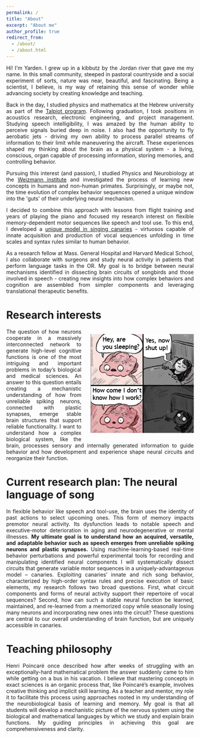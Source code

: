 ```yaml
---
permalink: /
title: "About"
excerpt: "About me"
author_profile: true
redirect_from: 
  - /about/
  - /about.html
---
```

<div style="text-align: justify">
<p>Hi! I'm Yarden. I grew up in a kibbutz by the Jordan river that gave me my name. In this small community, steeped in pastoral countryside and a social experiment of sorts, nature was near, beautiful, and fascinating. Being a scientist, I believe, is my way of retaining this sense of wonder while advancing society by creating knowledge and teaching.</p>    

<p>Back in the day, I studied physics and mathematics at the Hebrew university as part of the <a href="https://en.wikipedia.org/wiki/Talpiot_program?oldformat=true">Talpiot program</a>. Following graduation, I took positions in acoustics research, electronic engineering, and project management. Studying speech intelligibility, I was amazed by the human ability to perceive signals buried deep in noise. I also had the opportunity to fly aerobatic jets - driving my own ability to process parallel streams of information to their limit while maneuvering the aircraft. These experiences shaped my thinking about the brain as a physical system - a living, conscious, organ capable of processing information, storing memories, and controlling behavior. </p>

Pursuing this interest (and passion), I studied Physics and Neurobiology at the <a href="https://www.weizmann.ac.il/pages/">Weizmann institute</a> and investigated the process of learning new concepts in humans and non-human primates. Surprisingly, or maybe not, the time evolution of complex behavior sequences opened a unique window into the 'guts' of their underlying neural mechanism.</p>

<p>I decided to combine this approach with lessons from flight training and years of playing the piano and focused my research interest on flexible memory-dependent motor sequences like speech and tool use. To this end, I developed a <a href="https://yardencsgithub.github.io/publication/2020-05-01-canary-paper-nature">unique model in singing canaries</a> - virtuosos capable of innate acquisition and production of vocal sequences unfolding in time scales and syntax rules similar to human behavior.</p>

<p>As a research fellow at Mass. General Hospital and Harvard Medical School, I also collaborate with surgeons and study neural activity in patients that perform language tasks in the OR. My goal is to bridge between neural mechanisms identified in dissecting brain circuits of songbirds and those involved in speech - creating new insights into how complex behaviors and cognition are assembled from simpler components and leveraging translational therapeutic benefits.</p>    
</div> 

Research interests
======
<img style="float:right ;padding: 15px 0px 15px 25px" src="/files/pics/braincartoon.png"/>
<p style="text-align: justify">
The question of how neurons cooperate in a massively interconnected network to generate high-level cognitive functions is one of the most intriguing and important problems in today’s biological and medical sciences. An answer to this question entails creating a mechanistic understanding of how from unreliable spiking neurons, connected with plastic synapses, emerge stable brain structures that support reliable functionality. I want to understand how a complex biological system, like the brain, processes sensory and internally generated information to guide behavior and how development and experience shape neural circuits and reorganize their function.</p>

Current research plan: The neural language of song
======
<p style="text-align: justify">
In flexible behavior like speech and tool-use, the brain uses the identity of past actions to select upcoming ones. This form of memory impacts premotor neural activity. Its dysfunction leads to notable speech and executive-motor deterioration in aging and neurodegenerative or mental illnesses. <b>My ultimate goal is to understand how an acquired, versatile, and adaptable behavior such as speech emerges from unreliable spiking neurons and plastic synapses.</b> Using machine-learning-based real-time behavior perturbations and powerful experimental tools for recording and manipulating identified neural components I will systematically dissect circuits that generate variable motor sequences in a uniquely-advantageous model – canaries. Exploiting canaries’ innate and rich song behavior, characterized by high-order syntax rules and precise execution of basic elements, my research follows two broad questions. First, what circuit components and forms of neural activity support their repertoire of vocal sequences? Second, how can such a stable neural function be learned, maintained, and re-learned from a memorized copy while seasonally losing many neurons and incorporating new ones into the circuit? These questions are central to our overall understanding of brain function, but are uniquely accessible in canaries.</p>

Teaching philosophy
======
<p style="text-align: justify">
Henri Poincaré once described how after weeks of struggling with an exceptionally-hard mathematical
problem the answer suddenly came to him while getting on a bus in his vacation. I believe that mastering
concepts in exact sciences is an organic process that, like Poincaré’s example, involves creative thinking
and implicit skill learning. As a teacher and mentor, my role it to facilitate this process using approaches
rooted in my understanding of the neurobiological basis of learning and memory. My goal is that all
students will develop a mechanistic picture of the nervous system using the biological and mathematical
languages by which we study and explain brain functions. My guiding principles in achieving this goal are
comprehensiveness and clarity.</p>


